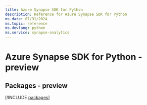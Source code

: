 ```yaml
---
title: Azure Synapse SDK for Python
description: Reference for Azure Synapse SDK for Python
ms.date: 07/31/2024
ms.topic: reference
ms.devlang: python
ms.service: synapse-analytics
---
```

# Azure Synapse SDK for Python - preview
## Packages - preview
[!INCLUDE [packages](synapse-index.md)]